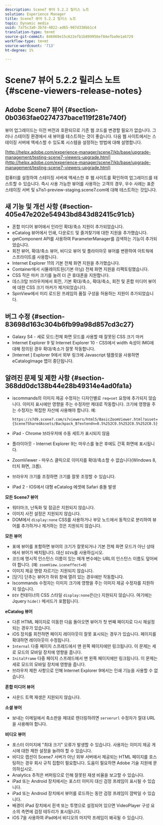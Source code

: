 ```yaml
---
description: Scene7 뷰어 5.2.2 릴리스 노트
solution: Experience Manager
title: Scene7 뷰어 5.2.2 릴리스 노트
topic: Dynamic media
uuid: 7a75c3a0-3b7d-4022-ad65-907d338bb1c4
translation-type: tm+mt
source-git-commit: 846069e15c622efb1b899956ef84efba9e1a6729
workflow-type: tm+mt
source-wordcount: '713'
ht-degree: 1%

---
```



# Scene7 뷰어 5.2.2 릴리스 노트{#scene-viewers-release-notes}

## Adobe Scene7 뷰어 {#section-0b0363fae0274737bace119f281e740f}

뷰어 업그레이드는 이전 버전과 호환되므로 기존 웹 코드를 변경할 필요가 없습니다. 그러나 스테이징 환경에서 새 뷰어를 테스트하는 것이 좋습니다. 다음 웹 사이트에서는 스테이징 서버에 액세스할 수 있도록 시스템을 설정하는 방법에 대해 설명합니다.

[http://helpx.adobe.com/experience-manager/scene7/kb/base/upgrade-management/testing-scene7-viewers-upgrade.html](http://helpx.adobe.com/experience-manager/scene7/kb/base/upgrade-management/testing-scene7-viewers-upgrade.html)

컴퓨터를 설정하여 스테이징 서버에 액세스한 후 웹 사이트를 확인하여 업그레이드를 테스트할 수 있습니다. 즉시 사용 가능한 뷰어를 사용하는 고객의 경우, 우수 사례는 표준 스테이징 서버 및 s7is1-preview-staging.scene7.com에 대해 테스트하는 것입니다.

## 새 기능 및 개선 사항 {#section-405e47e202e54943bd843d82415c91cb}

* 혼합 미디어 뷰어에서 인라인 확대/축소 지원이 추가되었습니다.
* eCatalog 뷰어에서 인쇄, 다운로드 및 즐겨찾기에 대한 지원을 추가했습니다.
* getComponent API를 사용하여 ParameterManager를 검색하는 기능이 추가되었습니다.
* 회전 뷰어, 확대/축소 뷰어, 비디오 뷰어 및 플라이아웃 뷰어를 변환하여 아트웍에 스프라이트를 사용합니다.
* Internet Explorer 11의 기본 전체 화면 지원을 추가했습니다.
* Container에서 시뮬레이트된(기본 아님) 전체 화면 지원을 리팩토링했습니다.
* CSS 작은 마커 크기를 늘려 더 큰 휴대폰을 지원합니다.
* 데스크탑 브라우저에서 회전, 기본 확대/축소, 확대/축소, 회전 및 혼합 미디어 뷰어에 대한 CSS 크기 마커가 제거되었습니다.
* SpinView에서 미리 로드된 프레임의 품질 구성을 허용하는 지원이 추가되었습니다.

## 버그 수정 {#section-83698d163c304b6fb99a98d857cd3c27}

* Galaxy S4 - 세로 모드:전체 화면 모드를 사용할 때 잘못된 CSS 크기 마커
* Internet Explorer 9 및 Internet Explorer 10 - CSS에서 width 속성이 IMG에 대해 정의된 경우 확대/축소가 잘못 작동합니다.
* [Internet ] Explorer 9에서 외부 링크에 Javascript 템플릿을 사용하면 eCatalogImage 맵이 중단됩니다.

## 알려진 문제 및 제한 사항 {#section-368dd0dc138b44e28b49314e4ad0fa1a}

* iscommands의 이미지 제공 수정자는 디자인별로 `req=set` 요청에 추가되지 않습니다. 이미지 표시에만 영향을 주는 수정자만 제대로 작동합니다. 크기에 영향을 주는 수정자는 복잡한 자산에 사용해야 합니다. 예:

   ```
   https://s7d9.scene7.com/s7viewers/html5/BasicZoomViewer.html?asset= {Scene7SharedAssets/Backpack_B?extendn=0.5%252C0.5%252C0.5%252C0.5}
   ```

* iPad - Chrome 브라우저에 수동 세트가 표시되지 않음
* 플라이아웃 - Internet Explorer 9는 마우스를 놓은 후에도 간혹 화면에 표시됩니다.
* ZoomViewer - 마우스 클릭으로 이미지를 확대/축소할 수 없습니다(Windows 8, 터치 화면, 크롬).
* 브라우저 크기를 조정하면 크기를 잘못 조정할 수 있습니다.
* iPad 2 - IOS에서 대형 eCatalog 에셋에 Safari 충돌 발생

**모든 Scene7 뷰어**

* 워터마크, 난독화 및 잠금은 지원되지 않습니다.
* 이미지 사전 설정은 지원되지 않습니다.
* DOM에서 `display:none` CSS를 사용하거나 부모 노드에서 동적으로 분리하여 뷰어를 추가하거나 제거하는 것은 지원되지 않습니다.

**모든 뷰어**

* 표에 뷰어를 포함하면 뷰어의 크기가 잘못되거나 기본 전체 화면 모드가 아닌 상태에서 뷰어가 배치됩니다. 대신 `DIV`s를 사용하십시오.
* 코드에 명시적 인스턴스 이름이 있는 매개 변수에는 URL의 인스턴스 이름도 덮어써야 합니다. (예: `zoomView.iconeffect=0`)
* 이미지 제공 명령 자르기는 지원되지 않습니다.
* [닫기] 단추는 뷰어가 하위 창에 열려 있는 경우에만 작동합니다.
* Iscommands 수정자는 이미지 크기에 영향을 주는 이미지 제공 수정자를 지원하지 않습니다.
* `DIV` 컨테이너의 CSS 스타일 `display:none`은(는) 지원되지 않습니다. 여기에는 Jquery `hide()` 메서드가 포함됩니다.

**eCatalog 뷰어**

* 다른 HTML 페이지로 이동한 다음 돌아오면 뷰어가 첫 번째 페이지로 다시 재설정되는 경우가 있습니다.
* iOS 장치를 회전하면 페이지 레이아웃이 잘못 표시되는 경우가 있습니다. 페이지를 확대하면 레이아웃이 수정됩니다.
* `Internal` 다중 페이지 스프레드에서 맨 왼쪽 페이지에만 링크됩니다. 이 문제는 세로 모드의 모바일 장치에 영향을 줍니다.
* `InitalFrame` 다중 페이지 스프레드에서 맨 왼쪽 페이지에만 링크됩니다. 이 문제는 세로 모드의 모바일 장치에 영향을 줍니다.
* 브라우저 제한 사항으로 인해 Internet Explorer 9에서는 인쇄 기능을 사용할 수 없습니다.

**혼합 미디어 뷰어**

* 사운드 트랙 재생은 지원되지 않습니다.

**소셜 뷰어**

* 보내는 이메일에서 축소판을 제대로 렌더링하려면 `serverurl` 수정자가 절대 URL을 사용해야 합니다.

**비디오 뷰어**

* 포스터 이미지에 &quot;최대 크기&quot; 오류가 발생할 수 있습니다. 사용자는 이미지 제공 게시에 대한 제한 설정을 늘려야 할 수 있습니다.
* 비디오 캡션이 Scene7 서버가 아닌 외부 서버에서 제공되는 HTML 페이지를 호스팅하는 경우 회사 규칙 집합이 필요합니다. 도움이 필요하면 Adobe 기술 지원에 문의하십시오.
* Analytics 추적은 버퍼링으로 인해 잘못된 재생 비율을 보고할 수 있습니다.
* iPad 또는 Android 장치에서는 포스터 이미지 대신 검정 프레임이 표시될 수 있습니다.
* iPad 또는 Android 장치에서 뷰어를 로드하는 동안 검정 프레임이 깜박일 수 있습니다.
* 배경이 iPad 장치에서 흰색 또는 투명으로 설정되어 있으면 VideoPlayer 구성 요소의 측면에 검정 테두리가 표시됩니다.
* iOS 7을 사용하여 iPad에서 비디오의 마지막 프레임이 왜곡될 수 있습니다.

